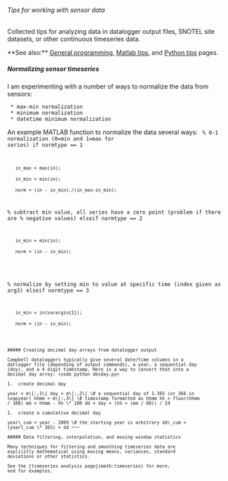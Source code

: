 ###### Tips for working with sensor data

Collected tips for analyzing data in datalogger output files, SNOTEL
site datasets, or other continuous timeseries data.

 **See also:\*\* [General programming](programming),
        [Matlab tips](matlabtips), and [Python
        tips](pythontips) pages.

##### Normalizing sensor timeseries

I am experimenting with a number of ways to normalize the data from
sensors:

` * max-min normalization`\
` * minimum normalization`\
` * datetime minimum normalization`

An example MATLAB function to normalize the data several ways:
<code matlab normalize.m> % 0-1 normalization (0=min and 1=max for
series) if normtype == 1

`   in_max = max(in);`\
`   in_min = min(in);`\
`   norm = (in - in_min)./(in_max-in_min);`

% subtract min value, all series have a zero point (problem if there are
% negative values) elseif normtype == 2

`   in_min = min(in);`\
`   norm = (in - in_min);`\
`   `

% normalize by setting min to value at specific time (index given as
arg3) elseif normtype == 3

`   in_min = in(varargin{1});`\
`   norm = (in - in_min);`

~~~

##### Creating decimal day arrays from datalogger output

Campbell dataloggers typically give several date/time columns in a
datlogger file (depending of output commands), a year, a sequential day
(doy), and a 4 digit timestamp. Here is a way to convert that into a
decimal day array: <code python decday.py>

1.  create decimal day

year = m\[:,1\] day = m\[:,2\] \# a sequential day of 1-365 (or 366 in
leapyear) hhmm = m\[:,3\] \# timestamp formatted as hhmm hh = floor(hhmm
/ 100) mm = hhmm - hh \* 100 dd = day + (hh + (mm / 60)) / 24

1.  create a cumulative decimal day

year\_cum = year - 2009 \# the starting year is arbitrary dd\_cum =
(year\_cum \* 365) + dd ~~~

##### Data filtering, interpolation, and moving window statistics

Many techniques for filtering and smoothing timeseries data are
explicitly mathematical using moving means, variances, standard
deviations or other statistics.

See the [timeseries analysis page](math:timeseries) for more,
and for examples.

